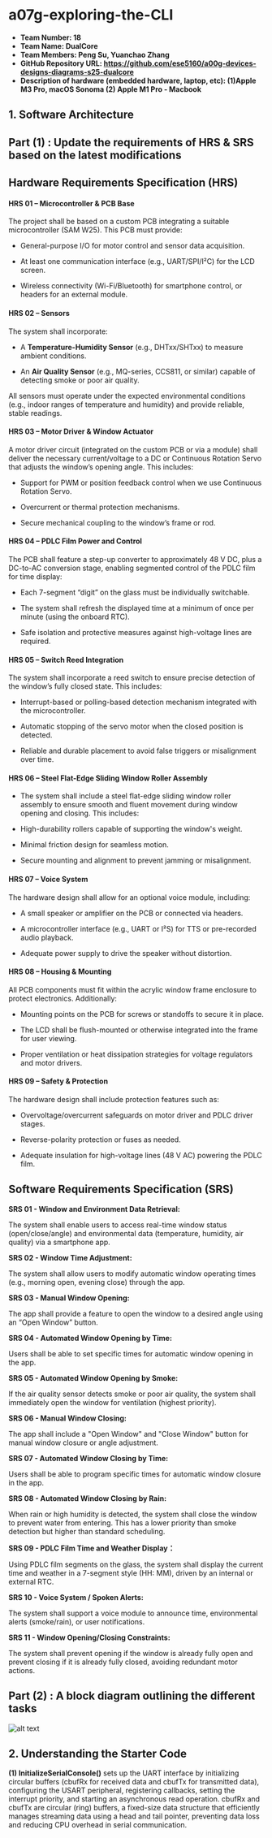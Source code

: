 # a07g-exploring-the-CLI

* **Team Number: 18**
* **Team Name: DualCore**
* **Team Members: Peng Su, Yuanchao Zhang**
* **GitHub Repository URL: https://github.com/ese5160/a00g-devices-designs-diagrams-s25-dualcore**
* **Description of hardware (embedded hardware, laptop, etc): (1)Apple M3 Pro, macOS Sonoma (2) Apple M1 Pro - Macbook**

## 1. Software Architecture

## Part (1) : Update the requirements of  HRS & SRS  based on the latest modifications

## Hardware Requirements Specification (HRS)

#### HRS 01 – Microcontroller & PCB Base

The project shall be based on a custom PCB integrating a suitable microcontroller (SAM W25). This PCB must provide:

- General-purpose I/O for motor control and sensor data acquisition.
  
- At least one communication interface (e.g., UART/SPI/I²C) for the LCD screen.
  
- Wireless connectivity (Wi-Fi/Bluetooth) for smartphone control, or headers for an external module.

#### HRS 02 – Sensors  

The system shall incorporate:  

- A **Temperature-Humidity Sensor** (e.g., DHTxx/SHTxx) to measure ambient conditions.
  
- An **Air Quality Sensor** (e.g., MQ-series, CCS811, or similar) capable of detecting smoke or poor air quality.  

All sensors must operate under the expected environmental conditions (e.g., indoor ranges of temperature and humidity) and provide reliable, stable readings.

#### HRS 03 – Motor Driver & Window Actuator

A motor driver circuit (integrated on the custom PCB or via a module) shall deliver the necessary current/voltage to a DC or Continuous Rotation Servo that adjusts the window’s opening angle. This includes:

- Support for PWM or position feedback control when we use Continuous Rotation Servo.
  
- Overcurrent or thermal protection mechanisms.
  
- Secure mechanical coupling to the window’s frame or rod.

#### HRS 04 – PDLC Film Power and Control

The PCB shall feature a step-up converter to approximately 48 V DC, plus a DC-to-AC conversion stage, enabling segmented control of the PDLC film for time display:

- Each 7-segment “digit” on the glass must be individually switchable.
  
- The system shall refresh the displayed time at a minimum of once per minute (using the onboard RTC).
  
- Safe isolation and protective measures against high-voltage lines are required.

#### HRS 05 – Switch Reed Integration

The system shall incorporate a reed switch to ensure precise detection of the window’s fully closed state. This includes:

- Interrupt-based or polling-based detection mechanism integrated with the microcontroller.

- Automatic stopping of the servo motor when the closed position is detected.

- Reliable and durable placement to avoid false triggers or misalignment over time.

#### HRS 06 – Steel Flat-Edge Sliding Window Roller Assembly

- The system shall include a steel flat-edge sliding window roller assembly to ensure smooth and fluent movement during window opening and closing. This includes:

- High-durability rollers capable of supporting the window's weight.

- Minimal friction design for seamless motion.

- Secure mounting and alignment to prevent jamming or misalignment.

#### HRS 07 – Voice System  

The hardware design shall allow for an optional voice module, including:  

- A small speaker or amplifier on the PCB or connected via headers.
  
- A microcontroller interface (e.g., UART or I²S) for TTS or pre-recorded audio playback.
  
- Adequate power supply to drive the speaker without distortion.

#### HRS 08 – Housing & Mounting

All PCB components must fit within the acrylic window frame enclosure to protect electronics. Additionally:  

- Mounting points on the PCB for screws or standoffs to secure it in place.
  
- The LCD shall be flush-mounted or otherwise integrated into the frame for user viewing.
  
- Proper ventilation or heat dissipation strategies for voltage regulators and motor drivers.

#### HRS 09 – Safety & Protection  

The hardware design shall include protection features such as:  

- Overvoltage/overcurrent safeguards on motor driver and PDLC driver stages.
  
- Reverse-polarity protection or fuses as needed.
  
- Adequate insulation for high-voltage lines (48 V AC) powering the PDLC film.

## Software Requirements Specification (SRS)

**SRS 01 - Window and Environment Data Retrieval:** 

The system shall enable users to access real-time window status (open/close/angle) and environmental data (temperature, humidity, air quality) via a smartphone app.

**SRS 02 - Window Time Adjustment:** 

The system shall allow users to modify automatic window operating times (e.g., morning open, evening close) through the app.

**SRS 03 - Manual Window Opening:** 

The app shall provide a feature to open the window to a desired angle using an “Open Window” button.

**SRS 04 - Automated Window Opening by Time:** 

Users shall be able to set specific times for automatic window opening in the app.

**SRS 05 - Automated Window Opening by Smoke:** 

If the air quality sensor detects smoke or poor air quality, the system shall immediately open the window for ventilation (highest priority).

**SRS 06 - Manual Window Closing:** 

The app shall include a "Open Window" and "Close Window" button for manual window closure or angle adjustment.

**SRS 07 - Automated Window Closing by Time:** 

Users shall be able to program specific times for automatic window closure in the app.

**SRS 08 - Automated Window Closing by Rain:** 

When rain or high humidity is detected, the system shall close the window to prevent water from entering. This has a lower priority than smoke detection but higher than standard scheduling.

**SRS 09 - PDLC Film Time and Weather Display：** 

Using PDLC film segments on the glass, the system shall display the current time and weather in a 7-segment style (HH: MM), driven by an internal or external RTC.

**SRS 10 - Voice System / Spoken Alerts:**

The system shall support a voice module to announce time, environmental alerts (smoke/rain), or user notifications.

**SRS 11 - Window Opening/Closing Constraints:**

The system shall prevent opening if the window is already fully open and prevent closing if it is already fully closed, avoiding redundant motor actions.

## Part (2) : A block diagram outlining the different tasks

![alt text](Part1.2_BlockDiagram.drawio.svg)

## 2. Understanding the Starter Code

**(1) InitializeSerialConsole()** sets up the UART interface by initializing circular buffers (cbufRx for received data and cbufTx for transmitted data), configuring the USART peripheral, registering callbacks, setting the interrupt priority, and starting an asynchronous read operation. cbufRx and cbufTx are circular (ring) buffers, a fixed-size data structure that efficiently manages streaming data using a head and tail pointer, preventing data loss and reducing CPU overhead in serial communication.
